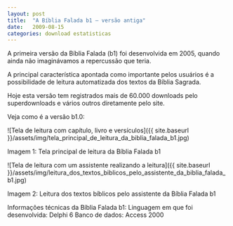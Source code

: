 ```yaml
---
layout: post
title:  "A Bíblia Falada b1 – versão antiga"
date:   2009-08-15
categories: download estatisticas
---
```


A primeira versão da Bíblia Falada (b1) foi desenvolvida em 2005, quando ainda não imaginávamos a repercussão que teria.

A principal característica apontada como importante pelos usuários é a possibilidade de leitura automatizada dos textos da Bíblia Sagrada.

Hoje esta versão tem registrados mais de 60.000 downloads pelo superdownloads e vários outros diretamente pelo site.

Veja como é a versão b1.0:

![Tela de leitura com capítulo, livro e versículos]({{ site.baseurl }}/assets/img/tela_principal_de_leitura_da_biblia_falada_b1.jpg)

Imagem 1: Tela principal de leitura da Bíblia Falada b1

![Tela de leitura com um assistente realizando a leitura]({{ site.baseurl }}/assets/img/leitura_dos_textos_biblicos_pelo_assistente_da_biblia_falada_b1.jpg)

Imagem 2: Leitura dos textos bíblicos pelo assistente da Bíblia Falada b1

Informações técnicas da Bíblia Falada b1:
Linguagem em que foi desenvolvida: Delphi 6
Banco de dados: Access 2000